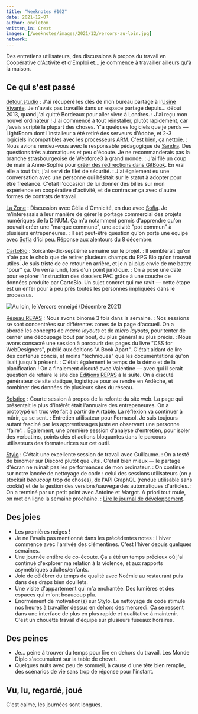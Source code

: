 ```yaml
---
title: "Weeknotes #102"
date: 2021-12-07
author: oncletom
written_in: Crest
images: [/weeknotes/images/2021/12/vercors-au-loin.jpg]
network:
---
```


Des entretiens utilisateurs, des discussions à propos du travail en Coopérative d'Activité et d'Emploi et… je commence à travailler ailleurs qu'à la maison.

<!--more-->

## Ce qui s'est passé

[détour.studio]
: J'ai récupéré les clés de mon bureau partagé à l'[Usine Vivante]. Je n'avais pas travaillé dans un espace partagé depuis… début 2013, quand j'ai quitté Bordeaux pour aller vivre à Londres.
: J'ai reçu mon nouvel ordinateur ! J'ai commencé à tout réinstaller, plutôt rapidement, car j'avais scripté la plupart des choses. Y'a quelques logiciels que je perds — LightRoom dont l'installeur a été retiré des serveurs d'Adobe, et 2-3 logiciels incompatibles avec les processeurs ARM. C'est bien, ça nettoie.
: Nous avions rendez-vous avec le responsable pédagogique de [Sandra]. Des questions très automatiques et peu d'écoute. Je ne recommanderais pas la branche strasbourgeoise de Webforce3 à grand monde.
: J'ai filé un coup de main à Anne-Sophie pour [créer des redirections dans GitBook](https://github.com/betagouv/doc.incubateur.net-communaute/pull/56/files). En vrai elle a tout fait, j'ai servi de filet de sécurité.
: J'ai également eu une conversation avec une personne qui hésitait sur le statut à adopter pour être freelance. C'était l'occasion de lui donner des billes sur mon expérience en coopérative d'activité, et de contraster ça avec d'autre formes de contrats de travail.

[La Zone]
: Discussion avec Célia d'Omnicité, en duo avec [Sofia]. Je m'intéressais à leur manière de gérer le portage commercial des projets numériques de la DINUM. Ça m'a notamment permis d'apprendre qu'on pouvait créer une "marque commune", une activité "pot commun" à plusieurs entrepeneures.
: Il est peut-être question qu'on porte une équipe avec [Sofia] d'ici peu. Réponse aux alentours du 8 décembre.

[CartoBio]
: Soixante-dix-septième semaine sur le projet.
: Il semblerait qu'on n'aie pas le choix que de retirer plusieurs champs du RPG Bio qu'on trouvait utiles. Je suis triste de ce retour en arrière, et je n'ai plus envie de me battre "pour" ça. On verra lundi, lors d'un point juridique.
: On a posé une date pour explorer l'instruction des dossiers PAC grâce à une couche de données produite par CartoBio. Un sujet concret qui me ravit — cette étape est un enfer pour à peu près toutes les personnes impliquées dans le processus.

![](/weeknotes/images/2021/12/vercors-au-loin.jpg "Au loin, le Vercors enneigé (Décembre 2021)")

[Réseau REPAS]
: Nous avons binomé 3 fois dans la semaine.
: Nos sessions se sont concentrées sur différentes zones de la page d'accueil. On a abordé les concepts de _macro layouts_ et de _micro layouts_, pour tenter de cerner une découpage bout par bout, du plus général au plus précis.
: Nous avons consacré une session à parcourir des pages du livre "CSS for WebDesigners", publié aux éditions "A Book Apart". C'était aidant de lire des contenus concis, et moins "techniques" que les documentations qu'on lisait jusqu'à présent.
: C'était également le temps de la démo et de la planification ! On a finalement discuté avec Valentine — avec qui il serait question de refaire le site des [Éditions REPAS](https://editionsrepas.free.fr/) à la suite. On a discuté générateur de site statique, logistique pour se rendre en Ardèche, et combiner des données de plusieurs sites du réseau.

[Solstice]
: Courte session à propos de la refonte du site web. La page qui présentait le plus d'intérêt était l'annuaire des entrepeneures. On a prototypé un truc vite fait à partir de Airtable. La réflexion va continuer à mûrir, ça se sent.
: Entretien utilisateur pour Formasol. Je suis toujours autant fasciné par les apprentissages juste en observant une personne "faire".
: Également, une première session d'analyse d'entretien, pour isoler des verbatims, points clés et actions bloquantes dans le parcours utilisateurs des formateurices sur cet outil.

[Stylo]
: C'était une excellente session de travail avec Guillaume.
: On a testé de binomer sur Discord plutôt que Jitsi. C'était bien mieux — le partage d'écran ne ruinait pas les performances de mon ordinateur.
: On continue sur notre lancée de nettoyage de code : celui des sessions utilisateurs (on y stockait _beaucoup_ trop de choses), de l'API GraphQL (rendue utilisable sans cookie) et de la gestion des versions/sauvegardes automatiques d'articles.
: On a terminé par un petit point avec Antoine et Margot. A priori tout roule, on met en ligne la semaine prochaine.
: [Lire le journal de développement](https://github.com/EcrituresNumeriques/stylo/blob/master/JOURNAL.md).

## Des joies

- Les premières neiges !
- Je ne l'avais pas mentionné dans les précédentes notes : l'hiver commence avec l'arrivée des clémentines. C'est l'hiver depuis quelques semaines.
- Une journée entière de co-écoute. Ça a été un temps précieux où j'ai continué d'explorer ma relation à la violence, et aux rapports asymétriques adultes/enfants.
- Joie de célébrer du temps de qualité avec Noémie au restaurant puis dans des draps bien douillets.
- Une visite d'appartement qui m'a enchantée. Des lumières et des espaces qui m'ont beaucoup plu.
- Énormément de motivation(s) sur Stylo. Le nettoyage de code stimule nos heures à travailler dessus en dehors des mercredi. Ça se ressent dans une interface de plus en plus rapide et qualitative à maintenir. C'est un chouette travail d'équipe sur plusieurs fuseaux horaires.

## Des peines

- Je… peine à trouver du temps pour lire en dehors du travail. Les Monde Diplo s'accumulent sur la table de chevet.
- Quelques nuits avec peu de sommeil, à cause d'une tête bien remplie, des scénarios de vie sans trop de réponse pour l'instant.

## Vu, lu, regardé, joué

C'est calme, les journées sont longues.

[détour.studio]: /
[Solstice]: https://solstice.coop/
[Stylo]: https://github.com/EcrituresNumeriques/stylo
[CartoBio]: https://cartobio.org/
[Usine Vivante]: https://www.usinevivante.org
[La Zone]: http://la.zone
[YesWiki]: https://yeswiki.net
[NatureProgres]: http://np26.fr/
[Réseau REPAS]: http://www.reseaurepas.free.fr/

[Noémie]: https://noemiegirard.co
[Sandra]: https://sandrakpodar.net/
[Juliette]: https://twitter.com/ju_net01
[Sofia]: https://twitter.com/sofiaboulaarab
[Guillaume]: https://www.yuzutech.fr/
[Antoine]: https://www.quaternum.net/
[Yannick]: https://elsif.fr/
[Basile]: https://basilesimon.fr/
[Maïtané]: https://maiwann.net/
[Laurent]: https://cocotier.xyz/
[Audrey]: https://fr.linkedin.com/in/audreybramy
